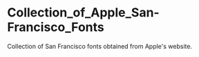 # Collection_of_Apple_San-Francisco_Fonts
Collection of San Francisco fonts obtained from Apple's website.
